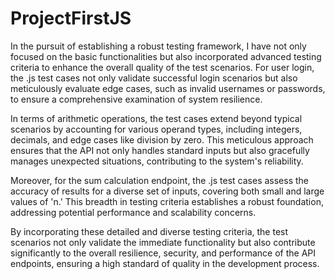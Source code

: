 # ProjectFirstJS

In the pursuit of establishing a robust testing framework, I have not only focused on the basic functionalities but also incorporated advanced testing criteria to enhance the overall quality of the test scenarios. For user login, the .js test cases not only validate successful login scenarios but also meticulously evaluate edge cases, such as invalid usernames or passwords, to ensure a comprehensive examination of system resilience.

In terms of arithmetic operations, the test cases extend beyond typical scenarios by accounting for various operand types, including integers, decimals, and edge cases like division by zero. This meticulous approach ensures that the API not only handles standard inputs but also gracefully manages unexpected situations, contributing to the system's reliability.

Moreover, for the sum calculation endpoint, the .js test cases assess the accuracy of results for a diverse set of inputs, covering both small and large values of 'n.' This breadth in testing criteria establishes a robust foundation, addressing potential performance and scalability concerns.

By incorporating these detailed and diverse testing criteria, the test scenarios not only validate the immediate functionality but also contribute significantly to the overall resilience, security, and performance of the API endpoints, ensuring a high standard of quality in the development process.
